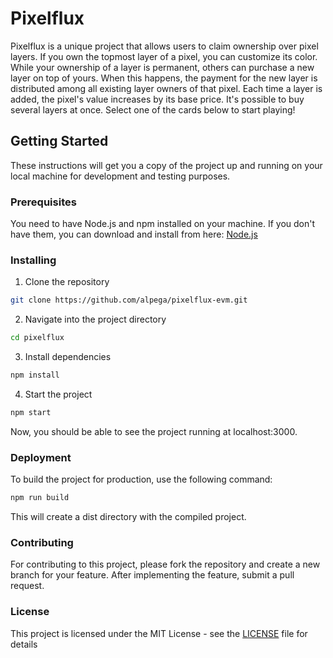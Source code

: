 # Pixelflux

Pixelflux is a unique project that allows users to claim ownership over pixel layers. If you own the topmost layer of a pixel, you can customize its color. While your ownership of a layer is permanent, others can purchase a new layer on top of yours. When this happens, the payment for the new layer is distributed among all existing layer owners of that pixel. Each time a layer is added, the pixel's value increases by its base price. It's possible to buy several layers at once. Select one of the cards below to start playing!

## Getting Started

These instructions will get you a copy of the project up and running on your local machine for development and testing purposes.

### Prerequisites

You need to have Node.js and npm installed on your machine. If you don't have them, you can download and install from here: [Node.js](https://nodejs.org/)

### Installing

1. Clone the repository
```bash
git clone https://github.com/alpega/pixelflux-evm.git
```
2. Navigate into the project directory
```bash
cd pixelflux
```

3. Install dependencies
```bash
npm install
```

4. Start the project
```bash
npm start
```
Now, you should be able to see the project running at localhost:3000.

### Deployment

To build the project for production, use the following command:

```bash
npm run build
```

This will create a dist directory with the compiled project.

### Contributing

For contributing to this project, please fork the repository and create a new branch for your feature. After implementing the feature, submit a pull request.

### License

This project is licensed under the MIT License - see the [LICENSE](LICENSE) file for details